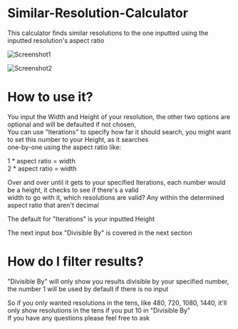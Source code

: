 # Similar-Resolution-Calculator
This calculator finds similar resolutions to the one inputted using the inputted resolution's aspect ratio

![Screenshot1](https://user-images.githubusercontent.com/107563368/198918003-3cc5aaab-d801-4818-8b06-11916987109c.PNG)

![Screenshot2](https://user-images.githubusercontent.com/107563368/198918027-f78f5b9a-ff12-4963-9c08-5133737e223c.PNG)

# How to use it?
You input the Width and Height of your resolution, the other two options are optional and will be defaulted if not chosen,  
You can use "Iterations" to specify how far it should search, you might want to set this number to your Height, as it searches  
one-by-one using the aspect ratio like:

1 * aspect ratio = width  
2 * aspect ratio = width

Over and over until it gets to your specified Iterations, each number would be a height, it checks to see if there's a valid  
width to go with it, which resolutions are valid? Any within the determined aspect ratio that aren't decimal

The default for "Iterations" is your inputted Height

The next input box "Divisible By" is covered in the next section

# How do I filter results?
"Divisible By" will only show you results divisible by your specified number, the number 1 will be used by default if there is no input

So if you only wanted resolutions in the tens, like 480, 720, 1080, 1440, it'll only show resolutions in the tens if you put 10 in "Divisible By"  
If you have any questions please feel free to ask
